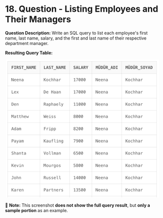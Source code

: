 # 18. Question - Listing Employees and Their Managers

**Question Description:**
Write an SQL query to list each employee's first name, last name, salary, and the first and last name of their respective department manager.

**Resulting Query Table:**

![alt text](/Sql-ScreenShots/ScreenShot_18.png)

📌 **Note:** This screenshot **does not show the full query result**, but **only a sample portion** as an example.